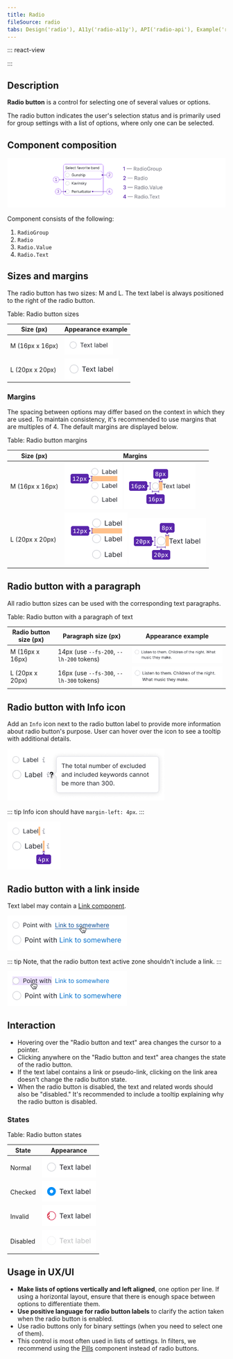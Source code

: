 ```yaml
---
title: Radio
fileSource: radio
tabs: Design('radio'), A11y('radio-a11y'), API('radio-api'), Example('radio-code'), Changelog('radio-changelog')
---
```


::: react-view

<script lang="tsx">
import React from 'react';
import Radio, { RadioGroup } from 'intergalactic/radio';
import PlaygroundGeneration from '@components/PlaygroundGeneration';

const App = PlaygroundGeneration(
  (createGroupWidgets) => {
    const { bool, radio, select, text } = createGroupWidgets('Radio');

    const size = radio({
      key: 'size',
      defaultValue: 'm',
      label: 'Size',
      options: ['m', 'l'],
    });

    const state = select({
      key: 'state',
      defaultValue: 'normal',
      label: 'State',
      options: ['normal', 'invalid'].map((value) => ({
        name: value,
        value,
      })),
    });

    const disabled = bool({
      key: 'disabled',
      defaultValue: false,
      label: 'Disabled',
    });

    const children = text({
      key: 'children',
      defaultValue: 'Value 2',
      label: 'Children',
    });

    return (
      <RadioGroup size={size} state={state} disabled={disabled}>
        <Radio mb={3} value={'1'} label={'Value 1'} />
        <Radio mb={3} value={'2'} label={children} />
      </RadioGroup>
    );
  },
  {
    filterProps: ['onChange'],
  },
);
</script>

:::

## Description

**Radio button** is a control for selecting one of several values or options.

The radio button indicates the user's selection status and is primarily used for group settings with a list of options, where only one can be selected.

## Component composition

![](static/progressbar-composition.png)

Component consists of the following:

1. `RadioGroup`
2. `Radio`
3. `Radio.Value`
4. `Radio.Text`

## Sizes and margins

The radio button has two sizes: M and L. The text label is always positioned to the right of the radio button.

Table: Radio button sizes

| Size (px)       | Appearance example     |
| --------------- | ---------------------- |
| M (16px x 16px) | ![](static/size-m.png) |
| L (20px x 20px) | ![](static/size-l.png) |

### Margins

The spacing between options may differ based on the context in which they are used. To maintain consistency, it's recommended to use margins that are multiples of 4. The default margins are displayed below.

Table: Radio button margins

| Size (px)       | Margins                                          |
| --------------- | ------------------------------------------------ |
| M (16px x 16px) | ![](static/vert-m.png) ![](static/margins-m.png) |
| L (20px x 20px) | ![](static/vert-l.png) ![](static/margins-l.png) |

## Radio button with a paragraph

All radio button sizes can be used with the corresponding text paragraphs.

Table: Radio button with a paragraph of text

| Radio button size (px) | Paragraph size (px)                      | Appearance example          |
| ---------------------- | ---------------------------------------- | --------------------------- |
| M (16px x 16px)        | 14px (use `--fs-200`, `--lh-200` tokens) | ![](static/paragraph-m.png) |
| L (20px x 20px)        | 16px (use `--fs-300`, `--lh-300` tokens) | ![](static/paragraph-l.png) |

## Radio button with Info icon

Add an `Info` icon next to the radio button label to provide more information about radio button's purpose. User can hover over the icon to see a tooltip with additional details.

![](static/info-icon.png)

::: tip
Info icon should have `margin-left: 4px`.
:::

![](static/info-icon-margin.png)

## Radio button with a link inside

Text label may contain a [Link component](/components/link/link).

![](static/link.png)

::: tip
Note, that the radio button text active zone shouldn't include a link.
:::

![](static/link-hover-zone.png)

## Interaction

- Hovering over the "Radio button and text" area changes the cursor to a pointer.
- Clicking anywhere on the "Radio button and text" area changes the state of the radio button.
- If the text label contains a link or pseudo-link, clicking on the link area doesn't change the radio button state.
- When the radio button is disabled, the text and related words should also be "disabled." It's recommended to include a tooltip explaining why the radio button is disabled.

### States

Table: Radio button states

| State    | Appearance                           |
| -------- | ------------------------------------ |
| Normal   | ![](static/radiobutton-default.png)  |
| Checked  | ![](static/radiobutton-checked.png)  |
| Invalid  | ![](static/radiobutton-invalid.png)  |
| Disabled | ![](static/radiobutton-disabled.png) |

## Usage in UX/UI

- **Make lists of options vertically and left aligned**, one option per line. If using a horizontal layout, ensure that there is enough space between options to differentiate them.
- **Use positive language for radio button labels** to clarify the action taken when the radio button is enabled.
- Use radio buttons only for binary settings (when you need to select one of them).
- This control is most often used in lists of settings. In filters, we recommend using the [Pills](/components/pills/pills) component instead of radio buttons.
